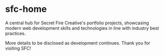 # sfc-home
A central hub for Secret Fire Creative's portfolio projects, showcasing modern web development skills and technologies in line with industry best practices.

More details to be disclosed as development continues. Thank you for visiting SFC!
